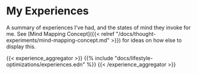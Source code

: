 # My Experiences

A summary of experiences I've had, and the states of mind they invoke for me.
See [Mind Mapping Concept]({{< relref
"/docs/thought-experiments/mind-mapping-concept.md" >}}) for ideas on how else
to display this.

{{< experience_aggregator >}}
{{% include "docs/lifestyle-optimizations/experiences.edn" %}}
{{< /experience_aggregator >}}
